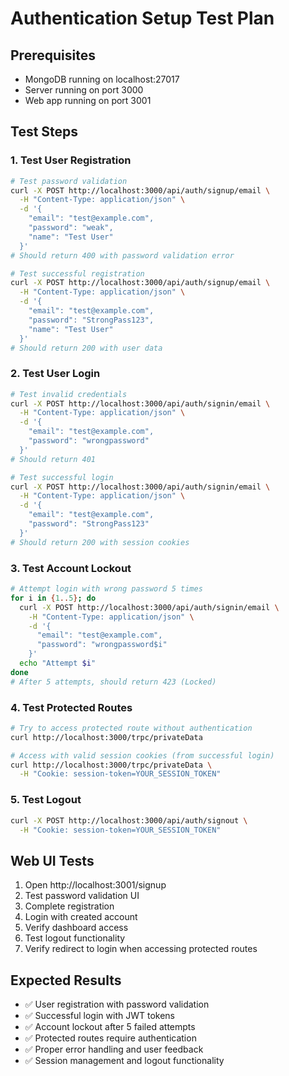 # Authentication Setup Test Plan

## Prerequisites
- MongoDB running on localhost:27017
- Server running on port 3000
- Web app running on port 3001

## Test Steps

### 1. Test User Registration
```bash
# Test password validation
curl -X POST http://localhost:3000/api/auth/signup/email \
  -H "Content-Type: application/json" \
  -d '{
    "email": "test@example.com",
    "password": "weak",
    "name": "Test User"
  }'
# Should return 400 with password validation error

# Test successful registration
curl -X POST http://localhost:3000/api/auth/signup/email \
  -H "Content-Type: application/json" \
  -d '{
    "email": "test@example.com",
    "password": "StrongPass123",
    "name": "Test User"
  }'
# Should return 200 with user data
```

### 2. Test User Login
```bash
# Test invalid credentials
curl -X POST http://localhost:3000/api/auth/signin/email \
  -H "Content-Type: application/json" \
  -d '{
    "email": "test@example.com",
    "password": "wrongpassword"
  }'
# Should return 401

# Test successful login
curl -X POST http://localhost:3000/api/auth/signin/email \
  -H "Content-Type: application/json" \
  -d '{
    "email": "test@example.com",
    "password": "StrongPass123"
  }'
# Should return 200 with session cookies
```

### 3. Test Account Lockout
```bash
# Attempt login with wrong password 5 times
for i in {1..5}; do
  curl -X POST http://localhost:3000/api/auth/signin/email \
    -H "Content-Type: application/json" \
    -d '{
      "email": "test@example.com",
      "password": "wrongpassword$i"
    }'
  echo "Attempt $i"
done
# After 5 attempts, should return 423 (Locked)
```

### 4. Test Protected Routes
```bash
# Try to access protected route without authentication
curl http://localhost:3000/trpc/privateData

# Access with valid session cookies (from successful login)
curl http://localhost:3000/trpc/privateData \
  -H "Cookie: session-token=YOUR_SESSION_TOKEN"
```

### 5. Test Logout
```bash
curl -X POST http://localhost:3000/api/auth/signout \
  -H "Cookie: session-token=YOUR_SESSION_TOKEN"
```

## Web UI Tests
1. Open http://localhost:3001/signup
2. Test password validation UI
3. Complete registration
4. Login with created account
5. Verify dashboard access
6. Test logout functionality
7. Verify redirect to login when accessing protected routes

## Expected Results
- ✅ User registration with password validation
- ✅ Successful login with JWT tokens
- ✅ Account lockout after 5 failed attempts
- ✅ Protected routes require authentication
- ✅ Proper error handling and user feedback
- ✅ Session management and logout functionality